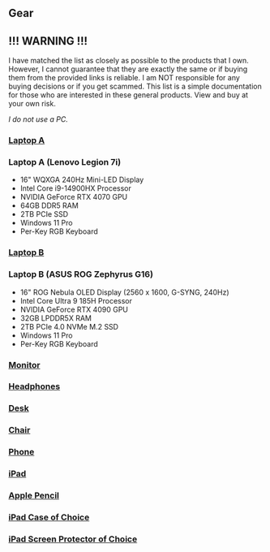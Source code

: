 ## Gear

## !!! WARNING !!!
I have matched the list as closely as possible to the products that I own. However, I cannot guarantee that they are exactly the same or if buying them from the provided links is reliable. I am NOT responsible for any buying decisions or if you get scammed. This list is a simple documentation for those who are interested in these general products. View and buy at your own risk.

*I do not use a PC.*

### [Laptop A](https://www.amazon.com/Lenovo-Legion-7i-Gaming-Laptop/dp/B0DCVKS628/ref=sr_1_2_sspa?crid=12R13N8IPII3F&dib=eyJ2IjoiMSJ9.tRnmJuiWOPqVa7RGlN0hFHrIvuoE_IuSJNPE_iQybOgjA8ogS1gNETY4DliE66TzlwDdYuNmZkP50VBIaisdoYxdmyi6VAFi_CtqiLU9a2NFS_EBkRw0X5aGNd-1CMSdbVHNF3LvvUjq_Rz6QiFkIiveJ7JoCsKiLfDhwuWWw0X0oMAO3M9SoyCXgvHW9i5p6pOEU6NcvGs2OumYWotHIhNy3JmROyX0NhoQ7O4_le_vEiG4mp6f2Xrj7vUbXt2ifcAPvMW23MpgOUO0TEJ0Rj3L93XF9Vp3eGTtLJi5Y3M.AGSq-Y4iWNV6RbcxHS5N8MLtNfSkxHAkxnlq1GWkd9E&dib_tag=se&keywords=Legion+7i+gen+9&qid=1725985189&refinements=p_36%3A165000-%2Cp_n_feature_thirty-three_browse-bin%3A23720421011&rnid=23720416011&s=electronics&sprefix=legion+7i+gen+9%2Celectronics%2C120&sr=1-2-spons&sp_csd=d2lkZ2V0TmFtZT1zcF9hdGY&psc=1)

### Laptop A (Lenovo Legion 7i)
- 16" WQXGA 240Hz Mini-LED Display
- Intel Core i9-14900HX Processor
- NVIDIA GeForce RTX 4070 GPU
- 64GB DDR5 RAM
- 2TB PCIe SSD
- Windows 11 Pro
- Per-Key RGB Keyboard

### [Laptop B](https://shop.asus.com/us/90nr0iq6-m00330-rog-zephyrus-g16-2024.html?srsltid=AfmBOooteVqCzL2TxyWtNEs2utLgYg_25mYPqHmyVamRwkbaSXjYt6yx)

### Laptop B (ASUS ROG Zephyrus G16)
- 16" ROG Nebula OLED Display (2560 x 1600, G-SYNG, 240Hz)
- Intel Core Ultra 9 185H Processor
- NVIDIA GeForce RTX 4090 GPU
- 32GB LPDDR5X RAM
- 2TB PCIe 4.0 NVMe M.2 SSD
- Windows 11 Pro
- Per-Key RGB Keyboard

### [Monitor](https://www.lg.com/us/monitors/lg-45gr95qe-b-gaming-monitor)

### [Headphones](https://electronics.sony.com/audio/headphones/headband/p/whch720n-b?srsltid=AfmBOorxxjBwcWGe_5mkc9sCT5ZVKDTUwR8nd2tDoTr-_o9b8Z6FWzEz)

### [Desk](https://www.officesupply.com/office-furniture/furniture-collections-desks-tables/desks/pedestal-desks/sauder-summit-station-executive-computer-desk-raven/p968369.html?srsltid=AfmBOorxvwY1tqIBEQPMtorW6fvvzWLF4I15oyFub3mu8cwE9nzPTLlm)

### [Chair](https://www.corsair.com/us/en/p/gaming-chairs/cf-9010029-ww/t3-rush-gaming-chair-charcoal-cf-9010029-ww?srsltid=AfmBOoqT9FqEQMBTbSGSq_n7eQ7SzxeizjgSPo11MB2oqXczn_9mQAin)

### [Phone](https://store.google.com/us/config/pixel_8_pro?sku=GA04798-US&utm_source=sem_pla&utm_medium=dr&utm_campaign=GS107234&gad_source=1&gbraid=0AAAAACfFHMPdxnjYHs39LA6DSuefDHkPz&gclid=CjwKCAjw3P-2BhAEEiwA3yPhwNT9MV26hM5TdD782FE7XI0T35zqQyGy0BK8mH033ka-GYCCME7pPBoCBb4QAvD_BwE&gclsrc=aw.ds&pli=1&hl=en-US&selections=eyJwcm9kdWN0RmFtaWx5IjoiY0dsNFpXeGZPRjl3Y204PSJ9)

### [iPad](https://www.apple.com/shop/buy-ipad/ipad-pro/13-inch-display-256gb-silver-wifi-standard-glass?afid=p238%7CsgLR7LScL-dc_mtid_1870765e38482_pcrid_711278479365_pgrid_166892458215_pntwk_g_pchan_online_pexid__ptid_pla-2301296524529_&cid=aos-us-kwgo-pla-ipad--slid---product-MVX23LL%2FA)

### [Apple Pencil](https://www.apple.com/shop/product/MX2D3AM/A/apple-pencil-pro)

### [iPad Case of Choice](https://www.zugucase.com/products/ipad-pro-13-case-__gen-2024)

### [iPad Screen Protector of Choice](https://www.esrgear.com/products/ipad-pro-13-2024-paper-feel-magnetic-screen-protector-set/1253350/?set_country=us&gad_source=1&gbraid=0AAAAAC6i_KIuEpAigm6RBgDxSmlnnvlO8&gclid=CjwKCAjw3P-2BhAEEiwA3yPhwCqkA0ZP_KoIpVcwFuwBZASCiOXGEGbmOoAU6KXYiaexbocRN6pMWxoCnHsQAvD_BwE)
